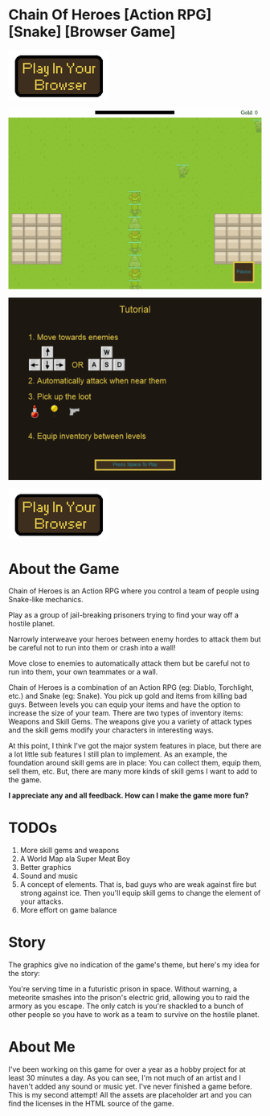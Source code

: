 # Chain Of Heroes [Action RPG] [Snake] [Browser Game]

[![Play In Your Browser](play_in_your_browser.png)](http://chainofheroes.com)

![Game Play](gameplay.gif)

![Tutorial](tutorial.png)

[![Play In Your Browser](play_in_your_browser.png)](http://chainofheroes.com)

# About the Game

Chain of Heroes is an Action RPG where you control a team of people using Snake-like mechanics.  

Play as a group of jail-breaking prisoners trying to find your way off a hostile planet.

Narrowly interweave your heroes between enemy hordes to attack them but be careful not to run into them or crash into a wall!


Move close to enemies to automatically attack them but be careful not to run into them, your own teammates or a wall.


Chain of Heroes is a combination of an Action RPG (eg: Diablo, Torchlight, etc.) and Snake (eg: Snake).  You pick up gold and items from killing bad guys.  Between levels you can equip your items and have the option to increase the size of your team.  There are two types of inventory items: Weapons and Skill Gems.  The weapons give you a variety of attack types and the skill gems modify your characters in interesting ways.

At this point, I think I've got the major system features in place, but there are a lot little sub features I still plan to implement.  As an example, the foundation around skill gems are in place:  You can collect them, equip them, sell them, etc. But, there are many more kinds of skill gems I want to add to the game. 

**I appreciate any and all feedback. How can I make the game more fun?**

# TODOs

1. More skill gems and weapons
1. A World Map ala Super Meat Boy
1. Better graphics
1. Sound and music
1. A concept of elements.  That is, bad guys who are weak against fire but strong against ice. Then you'll equip skill gems to change the element of your attacks.
1. More effort on game balance

# Story

The graphics give no indication of the game's theme, but here's my idea for the story:  

You're serving time in a futuristic prison in space.  Without warning, a meteorite smashes into the prison's electric grid, allowing you to raid the armory as you escape.  The only catch is you're shackled to a bunch of other people so you have to work as a team to survive on the hostile planet.    

# About Me

I've been working on this game for over a year as a hobby project for at least 30 minutes a day. As you can see, I'm not much of an artist and I haven't added any sound or music yet.  I've never finished a game before.  This is my second attempt! All the assets are placeholder art and you can find the licenses in the HTML source of the game.
